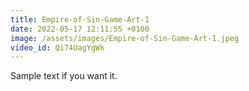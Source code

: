 ```yaml
---
title: Empire-of-Sin-Game-Art-1
date: 2022-05-17 12:11:55 +0100
image: /assets/images/Empire-of-Sin-Game-Art-1.jpeg
video_id: Qi74UagYgWk
---
```

Sample text if you want it.